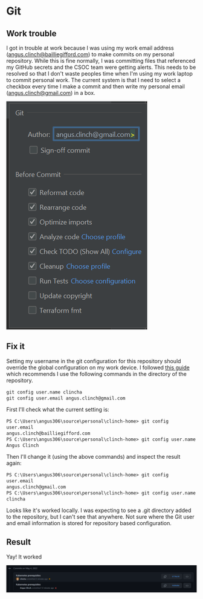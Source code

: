 # Git

## Work trouble

I got in trouble at work because I was using my work email address (angus.clinch@bailliegifford.com) to make commits on
my personal repository. While this is fine normally, I was committing files that referenced my GitHub secrets
and the CSOC team were getting alerts. This needs to be resolved so that I don't waste peoples time when I'm using my
work laptop to commit personal work. The current system is that I need to select a checkbox every time I make a commit
and then write my personal email (angus.clinch@gmail.com) in a box.

![old-system.png](images/git/old-system.png)

## Fix it

Setting my username in the git configuration for this repository should override the global configuration on my work device. I
followed [this guide](https://docs.github.com/en/get-started/getting-started-with-git/setting-your-username-in-git)
which recommends I use the following commands in the directory of the repository.

    git config user.name clincha
    git config user.email angus.clinch@gmail.com

First I'll check what the current setting is:

    PS C:\Users\angus306\source\personal\clinch-home> git config user.email
    angus.clinch@bailliegifford.com
    PS C:\Users\angus306\source\personal\clinch-home> git config user.name 
    Angus Clinch

Then I'll change it (using the above commands) and inspect the result again:

    PS C:\Users\angus306\source\personal\clinch-home> git config user.email
    angus.clinch@gmail.com
    PS C:\Users\angus306\source\personal\clinch-home> git config user.name
    clincha

Looks like it's worked locally. I was expecting to see a .git directory added to the repository, but I can't see that
anywhere. Not sure where the Git user and email information is stored for repository based configuration.

## Result

Yay! It worked

![it worked.png](images/git/it-worked.png)